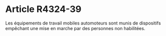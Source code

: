# Article R4324-39

  
Les équipements de travail mobiles automoteurs sont munis de dispositifs empêchant une mise en marche par des personnes non habilitées.